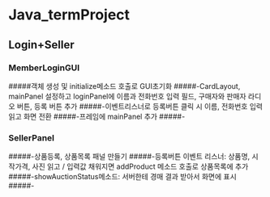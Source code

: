 # Java_termProject

## Login+Seller

### MemberLoginGUI

#####객체 생성 및 initialize메소드 호출로 GUI초기화
#####-CardLayout, mainPanel 설정하고 loginPanel에 이름과 전화번호 입력 필드, 구매자와 판매자 라디오 버튼, 등록 버튼 추가
#####-이벤트리스너로 등록버튼 클릭 시 이름, 전화번호 입력 읽고 화면 전환
#####-프레임에 mainPanel 추가 
#####-

### SellerPanel
#####-상품등록, 상품목록 패널 만들기
#####-등록버튼 이벤트 리스너: 상품명, 시작가격, 사진 읽고 / 입력값 채워지면 addProduct 메소드 호출로 상품목록에 추가
#####-showAuctionStatus메소드: 서버한테 경매 결과 받아서 화면에 표시
#####-
